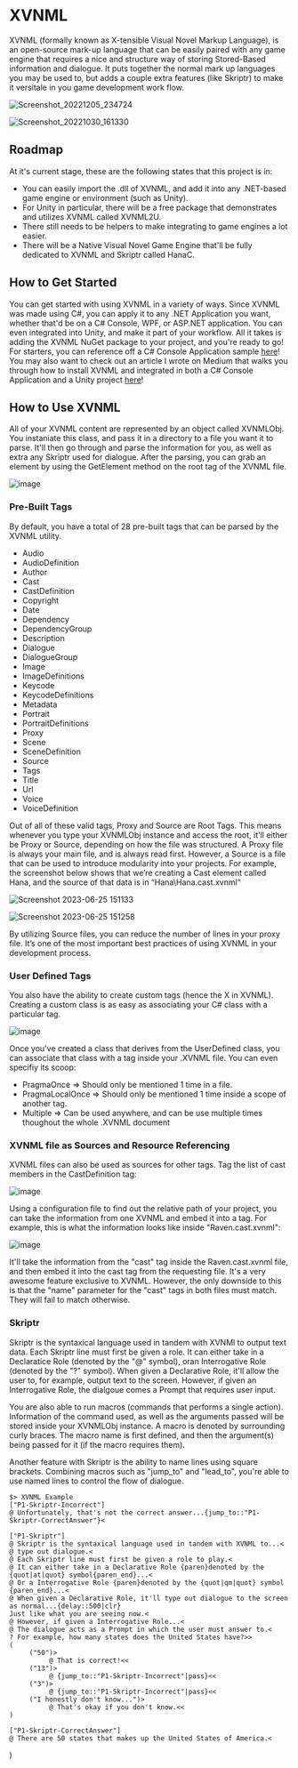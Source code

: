 # XVNML

XVNML (formally known as X-tensible Visual Novel Markup Language), is an open-source mark-up language that can be easily paired with any game engine that requires a nice and structure way of storing Stored-Based information and dialogue. It puts together the normal mark up languages you may be used to, but adds a couple extra features (like Skriptr) to make it versitale in you game development work flow.

![Screenshot_20221205_234724](https://user-images.githubusercontent.com/46007223/217719313-597ad1ae-2ee0-4348-abe5-19ba43b8445f.png)

![Screenshot_20221030_161330](https://user-images.githubusercontent.com/46007223/217717794-20048095-750e-4709-a918-aa0b0897281b.png)

## Roadmap

At it's current stage, these are the following states that this project is in:

  * You can easily import the .dll of XVNML, and add it into any .NET-based game engine or environment (such as Unity).
  * For Unity in particular, there will be a free package that demonstrates and utilizes XVNML called XVNML2U.
  * There still needs to be helpers to make integrating to game engines a lot easier.
  * There will be a Native Visual Novel Game Engine that'll be fully dedicated to XVNML and Skriptr called HanaC.

## How to Get Started
You can get started with using XVNML in a variety of ways. Since XVNML was made using C#, you can apply it to any .NET Application you want, whether that'd be on a C# Console, WPF, or ASP.NET application.
You can even integrated into Unity, and make it part of your workflow. All it takes is adding the XVNML NuGet package to your project, and you're ready to go! For starters, you can reference off a C# Console Application sample [here](https://github.com/Miijii-Kaichou/XVNML/tree/main/XVNMLTest)! You may also want to check out an article I wrote on Medium that walks you through how to install XVNML and integrated in both a C# Console Application and a Unity project [here](https://medium.com/@miijii/get-started-using-xvnml-cc6dc478fc8e)!

## How to Use XVNML

All of your XVNML content are represented by an object called XVNMLObj. You instaniate this class, and pass it in a directory to a file you want it to parse. It'll then go through and parse the information for you, as well as extra any Skriptr used for dialogue. After the parsing, you can grab an element by using the GetElement method on the root tag of the XVNML file.

![image](https://user-images.githubusercontent.com/46007223/217720058-c378e51b-200a-41f9-a773-3f6c04e882bd.png)

### Pre-Built Tags
By default, you have a total of 28 pre-built tags that can be parsed by the XVNML utility.
  * Audio
  * AudioDefinition
  * Author
  * Cast
  * CastDefinition
  * Copyright
  * Date
  * Dependency
  * DependencyGroup
  * Description
  * Dialogue
  * DialogueGroup
  * Image
  * ImageDefinitions
  * Keycode
  * KeycodeDefinitions
  * Metadata
  * Portrait
  * PortraitDefinitions
  * Proxy
  * Scene
  * SceneDefinition
  * Source
  * Tags
  * Title
  * Url
  * Voice
  * VoiceDefinition
  
Out of all of these valid tags, Proxy and Source are Root Tags. This means whenever you type your XVNMLObj instance and access the root, it'll either be Proxy or Source, depending on how the file was structured.
A Proxy file is always your main file, and is always read first. However, a Source is a file that can be used to introduce modularity into your projects. For example, the screenshot below shows that we’re creating a Cast element called Hana, and the source of that data is in “Hana\Hana.cast.xvnml”

![Screenshot 2023-06-25 151133](https://github.com/Miijii-Kaichou/XVNML/assets/46007223/6dafc1c1-4072-4934-9d24-125372b8b734)

![Screenshot 2023-06-25 151258](https://github.com/Miijii-Kaichou/XVNML/assets/46007223/5a2f9c56-0191-4543-a827-64e6e5f50137)

By utilizing Source files, you can reduce the number of lines in your proxy file. It’s one of the most important best practices of using XVNML in your development process.

### User Defined Tags

You also have the ability to create custom tags (hence the X in XVNML). Creating a custom class is as easy as associating your C# class with a particular tag.

![image](https://user-images.githubusercontent.com/46007223/217721390-fcd2030d-054d-44e9-90fb-7da8330c5553.png)

Once you've created a class that derives from the UserDefined class, you can associate that class with a tag inside your .XVNML file. You can even specifiy its scoop:
  * PragmaOnce => Should only be mentioned 1 time in a file.
  * PragmaLocalOnce => Should only be mentioned 1 time inside a scope of another tag.
  * Multiple => Can be used anywhere, and can be use multiple times thoughout the whole .XVNML document

### XVNML file as Sources and Resource Referencing
XVNML files can also be used as sources for other tags. Tag the list of cast members in the CastDefinition tag:

![image](https://user-images.githubusercontent.com/46007223/217722427-979a6dd9-6e9b-4a67-aab7-1e4565c56f04.png)

Using a configuration file to find out the relative path of your project, you can take the information from one XVNML and embed it into a tag. For example, this is what the information looks like inside "Raven.cast.xvnml":

![image](https://user-images.githubusercontent.com/46007223/217722755-c759a5d7-cf69-4df4-a4c7-38f3cffeee3b.png)

It'll take the information from the "cast" tag inside the Raven.cast.xvnml file, and then embed it into the cast tag from the requesting file. It's a very awesome feature exclusive to XVNML. However, the only downside to this is that the "name" parameter for the "cast" tags in both files must match. They will fail to match otherwise. 

### Skriptr

Skriptr is the syntaxical language used in tandem with XVNMl to output text data. Each Skriptr line must first be given a role. It can either take in a Declaratice Role (denoted by the "@" symbol), oran Interrogative Role (denoted by the "?" symbol).
When given a Declarative Role, it'll allow the user to, for example, output text to the screen. However, if given an Interrogative Role, the dialgoue comes a Prompt that requires user input.

You are also able to run macros (commands that performs a single action). Information of the command used, as well as the arguments passed will be stored inside your XVNMLObj instance. A macro is denoted by surrounding curly braces. The macro name is first defined, and then the argument(s) being passed for it (if the macro requires them).
 
Another feature with Skriptr is the ability to name lines using square brackets. Combining macros such as "jump_to" and "lead_to", you're able to use named lines to control the flow of dialogue.

```xvnml
$> XVNML Example
["P1-Skriptr-Incorrect"]
@ Unfortunately, that's not the correct answer...{jump_to::"P1-Skriptr-CorrectAnswer"}<

["P1-Skriptr"]
@ Skriptr is the syntaxical language used in tandem with XVNML to...<
@ type out dialogue.<
@ Each Skriptr line must first be given a role to play.<
@ It can either take in a Declarative Role {paren}denoted by the {quot|at|quot} symbol{paren_end}...<
@ Or a Interrogative Role {paren}denoted by the {quot|qm|quot} symbol {paren_end}...<
@ When given a Declarative Role, it'll type out dialogue to the screen as normal...{delay::500|clr}
Just like what you are seeing now.<
@ However, if given a Interrogative Role...<
@ The dialogue acts as a Prompt in which the user must answer to.<
? For example, how many states does the United States have?>>
(
     ("50")>
          @ That is correct!<<
     ("13")>
          @ {jump_to::"P1-Skriptr-Incorrect"|pass}<<
     ("3")>
          @ {jump_to::"P1-Skriptr-Incorrect"|pass}<<
     ("I honestly don't know...")>
          @ That's okay if you don't know.<<
)

["P1-Skriptr-CorrectAnswer"]
@ There are 50 states that makes up the United States of America.<
```
)
